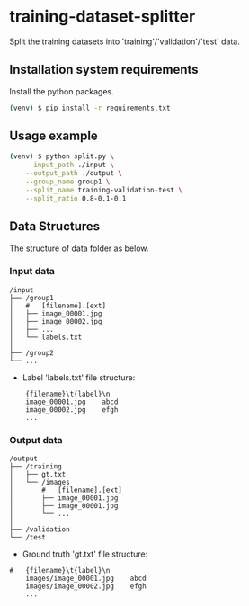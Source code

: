 # training-dataset-splitter

Split the training datasets into 'training'/'validation'/'test' data.


## Installation system requirements
Install the python packages.

```bash
(venv) $ pip install -r requirements.txt
```


## Usage example

```bash
(venv) $ python split.py \
    --input_path ./input \
    --output_path ./output \
    --group_name group1 \
    --split_name training-validation-test \
    --split_ratio 0.8-0.1-0.1
```


## Data Structures

The structure of data folder as below.

### Input data

```
/input
├── /group1
│   #   [filename].[ext]
│   ├── image_00001.jpg
│   ├── image_00002.jpg
│   ├── ...
│   └── labels.txt
│   
├── /group2
└── ...
```

* Label 'labels.txt' file structure:

```
    {filename}\t{label}\n
    image_00001.jpg    abcd
    image_00002.jpg    efgh
    ...
```


### Output data

```
/output
├── /training
│   ├── gt.txt
│   └── /images
│	    #   [filename].[ext]
│	    ├── image_00001.jpg
│	    ├── image_00001.jpg
│	    └── ...
│
├── /validation
└── /test
```

* Ground truth 'gt.txt' file structure:

```
#   {filename}\t{label}\n
    images/image_00001.jpg    abcd
    images/image_00002.jpg    efgh
    ...
```
